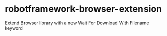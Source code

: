 # robotframework-browser-extension
Extend Browser library with a new Wait For Download With Filename keyword
